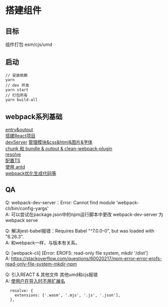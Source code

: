 # 搭建组件
## 目标
组件打包 esm/cjs/umd

## 启动
```
// 安装依赖
yarn
// dev 开发
yarn start
// 打包所有
yarn build-all
```

## webpack系列基础
[entry&output](https://juejin.cn/post/6915635012536631309)  
[搭建React项目](https://juejin.cn/post/6915638604056231949)  
[devServer](https://juejin.cn/post/6915656442930266119)
[管理模块&css&html&图片&字体](https://juejin.cn/post/6915654869449703437)  
[chunk 和 bundle & output & clean-webpack-plugin](https://juejin.cn/post/6915659007894126599)  
[resolve](https://juejin.cn/post/6915658828268863502)  
[配置TS](https://juejin.cn/post/6915659426850570253)  
[使用 antd](https://juejin.cn/post/6915659846335332360)  
[webpack优化生成代码等](https://juejin.cn/post/6915664669185474574)  

## QA
Q: webpack-dev-server：Error: Cannot find module 'webpack-cli/bin/config-yargs'  
A: 可以尝试在package.json中的npm运行脚本中更改 webpack-dev-server 为webpack serve


Q: 解决jest-babel报错：Requires Babel "^7.0.0-0", but was loaded with "6.26.3".  
A: 和webpack一样，与版本有关系。

Q: [webpack-cli] [Error: EROFS: read-only file system, mkdir '/dist']  
A: https://stackoverflow.com/questions/60020217/npm-error-error-erofs-read-only-file-system-mkdir-npm

Q: 引入REACT & 其他文件 其他umd和cjs报错  
A: [使用户在导入时不用扩展名](https://webpack.js.org/configuration/resolve/#resolveextensions)
```
  resolve: {
    extensions: ['.wasm', '.mjs', '.js', '.json'],
  },
```


